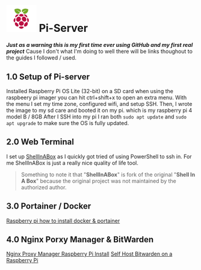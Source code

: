 # <img src="https://raw.githubusercontent.com/NeverEndingChapters/pi-server/main/Homer/images/raspberrypi.png" alt="drawing" width="80"/> Pi-Server
**_Just as a warning this is my first time ever using GitHub and my first real project_**
Cause I don't what I'm doing to well there will be links thoughout to the guides I followed / used.

## 1.0 Setup of Pi-server
Installed Raspberry Pi OS Lite (32-bit) on a SD card
when using the raspbeery pi imager you can hit ctrl+shift+x to open an extra menu.
With the menu I set my time zone, configured wifi, and setup SSH. 
Then, I wrote the image to my sd care and booted it on my pi. which is my raspberry pi 4 model B / 8GB
After I SSH into my pi I ran both `sudo apt update` and `sudo apt upgrade` to make sure the OS is fully updated.

## 2.0 Web Terminal
I set up [ShellInABox](https://github.com/shellinabox/shellinabox) as I quickly got tried of using PowerShell to ssh in. For me ShellInABox is just a really nice quality of life tool.
> Something to note it that "__ShellInABox__" is fork of the original "__Shell In A Box__" because the original project was not maintained by the authorized author.

## 3.0 Portainer / Docker
[Raspberry pi how to install docker & portainer](https://www.wundertech.net/portainer-raspberry-pi-install-how-to-install-docker-and-portainer/)

## 4.0 Nginx Porxy Manager & BitWarden
[Nginx Proxy Manager Raspberry Pi Install](https://www.wundertech.net/nginx-proxy-manager-raspberry-pi-install-instructions/)
[Self Host Bitwarden on a Raspberry Pi](https://www.wundertech.net/how-to-self-host-bitwarden-on-a-raspberry-pi/)

